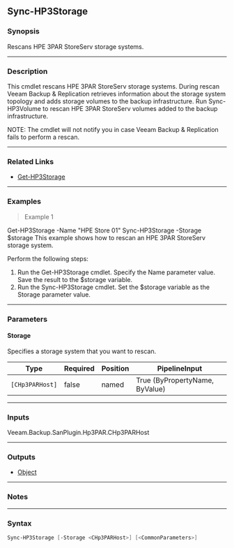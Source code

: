 Sync-HP3Storage
---------------

### Synopsis
Rescans HPE 3PAR StoreServ storage systems.

---

### Description

This cmdlet rescans HPE 3PAR StoreServ storage systems.
During rescan Veeam Backup & Replication retrieves information about the storage system topology and adds storage volumes to the backup infrastructure.
Run Sync-HP3Volume to rescan HPE 3PAR StoreServ volumes added to the backup infrastructure.

NOTE: The cmdlet will not notify you in case Veeam Backup & Replication fails to perform a rescan.

---

### Related Links
* [Get-HP3Storage](Get-HP3Storage)

---

### Examples
> Example 1

Get-HP3Storage -Name "HPE Store 01"
Sync-HP3Storage -Storage $storage
This example shows how to rescan an HPE 3PAR StoreServ storage system.

Perform the following steps:
1. Run the Get-HP3Storage cmdlet. Specify the Name parameter value. Save the result to the $storage variable.
2. Run the Sync-HP3Storage cmdlet. Set the $storage variable as the Storage parameter value.

---

### Parameters
#### **Storage**
Specifies a storage system that you want to rescan.

|Type           |Required|Position|PipelineInput                 |
|---------------|--------|--------|------------------------------|
|`[CHp3PARHost]`|false   |named   |True (ByPropertyName, ByValue)|

---

### Inputs
Veeam.Backup.SanPlugin.Hp3PAR.CHp3PARHost

---

### Outputs
* [Object](https://learn.microsoft.com/en-us/dotnet/api/System.Object)

---

### Notes

---

### Syntax
```PowerShell
Sync-HP3Storage [-Storage <CHp3PARHost>] [<CommonParameters>]
```
